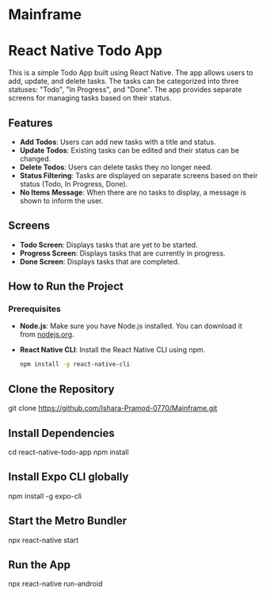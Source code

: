 # Mainframe

# React Native Todo App

This is a simple Todo App built using React Native. The app allows users to add, update, and delete tasks. The tasks can be categorized into three statuses: "Todo", "In Progress", and "Done". The app provides separate screens for managing tasks based on their status.

## Features

- **Add Todos**: Users can add new tasks with a title and status.
- **Update Todos**: Existing tasks can be edited and their status can be changed.
- **Delete Todos**: Users can delete tasks they no longer need.
- **Status Filtering**: Tasks are displayed on separate screens based on their status (Todo, In Progress, Done).
- **No Items Message**: When there are no tasks to display, a message is shown to inform the user.

## Screens

- **Todo Screen**: Displays tasks that are yet to be started.
- **Progress Screen**: Displays tasks that are currently in progress.
- **Done Screen**: Displays tasks that are completed.

## How to Run the Project

### Prerequisites

- **Node.js**: Make sure you have Node.js installed. You can download it from [nodejs.org](https://nodejs.org/).
- **React Native CLI**: Install the React Native CLI using npm.
  
  ```bash
  npm install -g react-native-cli

## Clone the Repository

git clone https://github.com/Ishara-Pramod-0770/Mainframe.git

## Install Dependencies

cd react-native-todo-app
npm install

## Install Expo CLI globally

npm install -g expo-cli

## Start the Metro Bundler

npx react-native start

## Run the App

npx react-native run-android
